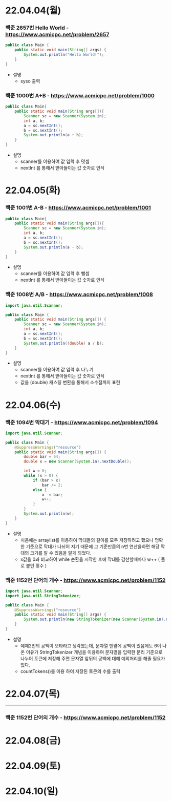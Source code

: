 # 22.04.04(월)

### 백준 2657번 Hello World - https://www.acmicpc.net/problem/2657
```java
public class Main {
	public static void main(String[] args) {
		System.out.println("Hello World!");
	}	
}
```
- 설명
  * syso 출력
### 백준 1000번 A+B - https://www.acmicpc.net/problem/1000
```java
public class Main{
	public static void main(String args[]){
		Scanner sc = new Scanner(System.in);
		int a, b;
		a = sc.nextInt();
		b = sc.nextInt();
		System.out.println(a + b);
	}
}
```
- 설명
  * scanner를 이용하여 값 입력 후 덧셈
  * nextInt 를 통해서 받아들이는 값 숫자로 인식

# 22.04.05(화)

### 백준 1001번 A-B - https://www.acmicpc.net/problem/1001
```java
public class Main{
	public static void main(String args[]){
		Scanner sc = new Scanner(System.in);
		int a, b;
		a = sc.nextInt();
		b = sc.nextInt();
		System.out.println(a - b);
	}
}
```
- 설명
  * scanner를 이용하여 값 입력 후 뺄셈
  * nextInt 를 통해서 받아들이는 값 숫자로 인식
### 백준 1008번 A/B - https://www.acmicpc.net/problem/1008
```java
import java.util.Scanner;

public class Main {
	public static void main(String args[]) {
		Scanner sc = new Scanner(System.in);
		int a, b;
		a = sc.nextInt();
		b = sc.nextInt();
		System.out.println((double) a / b);
	}
}
```
- 설명
  * scanner를 이용하여 값 입력 후 나누기
  * nextInt 를 통해서 받아들이는 값 숫자로 인식
  * 값을 (double) 캐스팅 변환을 통해서 소수점까지 표현

# 22.04.06(수)

### 백준 1094번 막대기 - https://www.acmicpc.net/problem/1094
```java
import java.util.Scanner;

public class Main {
	@SuppressWarnings("resource")
	public static void main(String args[]) {
		double bar = 64;
		double x = new Scanner(System.in).nextDouble();

		int w = 0;
		while (x > 0) {
			if (bar > x)
				bar /= 2;
			else {
				x -= bar;
				w++;
			}
		}
		System.out.println(w);
	}
}
```
- 설명
  * 처음에는 arraylist를 이용하여 막대들의 길이를 모두 저장하려고 했으나 명확한 기준으로 막대가 나뉘어 지기 때문에
    그 기준만큼의 n번 연산을하면 해당 막대의 크기를 알 수 있음을 알게 되었다.
  * x값을 0과 비교하여 while 순환을 시작한 후에 막대를 감산할때마다 w++ ( 풀로 붙인 횟수 )

### 백준 1152번 단어의 개수 - https://www.acmicpc.net/problem/1152
```java
import java.util.Scanner;
import java.util.StringTokenizer;

public class Main {
	@SuppressWarnings("resource")
	public static void main(String[] args) {
		System.out.println(new StringTokenizer(new Scanner(System.in).nextLine(), " ").countTokens());
	}
}
```
- 설명
  * 예제2번의 공백이 오타라고 생각했는데, 문자열 맨앞에 공백이 있음에도 6이 나온 이유가 StringTokenizer 개념을 이용하여 문자열을
    입력한 분리 기준으로 나누어 토큰에 저장해 주면 문자열 앞뒤의 공백에 대해 예외처리를 해줄 필요가 없다.
  * countTokens()를 이용 하여 저장된 토큰의 수를 출력

# 22.04.07(목)

------------------------------------------
### 백준 1152번 단어의 개수 - https://www.acmicpc.net/problem/1152


# 22.04.08(금)


# 22.04.09(토)


# 22.04.10(일)
